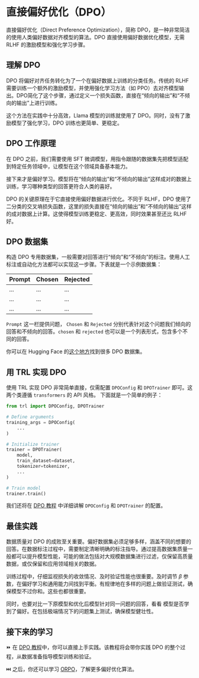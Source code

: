 # 直接偏好优化（DPO）

直接偏好优化（Direct Preference Optimization），简称 DPO，是一种非常简洁的使用人类偏好数据对齐模型的算法。DPO 直接使用偏好数据优化模型，无需 RLHF 的激励模型和强化学习步骤。

## 理解 DPO

DPO 将偏好对齐任务转化为了一个在偏好数据上训练的分类任务。传统的 RLHF 需要训练一个额外的激励模型，并使用强化学习方法（如 PPO）去对齐模型输出。DPO简化了这个步骤，通过定义一个损失函数，直接在“倾向的输出”和“不倾向的输出”上进行训练。

这个方法在实践中十分高效，Llama 模型的训练就使用了 DPO。同时，没有了激励模型了强化学习，DPO 训练也更简单、更稳定。

## DPO 工作原理

在 DPO 之前，我们需要使用 SFT 微调模型，用指令跟随的数据集先把模型适配到特定任务领域中，让模型在这个领域具备基本能力。

接下来才是偏好学习。模型将在“倾向的输出”和“不倾向的输出”这样成对的数据上训练，学习哪种类型的回答更符合人类的喜好。

DPO 的关键原理在于它直接使用偏好数据进行优化。不同于 RLHF，DPO 使用了二分类的交叉墒损失函数，这里的损失直接在“倾向的输出”和“不倾向的输出”这样的成对数据上计算。这使得模型训练更稳定、更高效，同时效果甚至还比 RLHF 好。

## DPO 数据集

构造 DPO 专用数据集，一般需要对回答进行“倾向”和“不倾向”的标注。使用人工标注或自动化方法都可以实现这一步骤。下表就是一个示例数据集：

| Prompt | Chosen | Rejected |
|--------|--------|----------|
| ...    | ...    | ...      |
| ...    | ...    | ...      |
| ...    | ...    | ...      |

`Prompt` 这一栏提供问题， `Chosen` 和 `Rejected` 分别代表针对这个问题我们倾向的回答和不倾向的回答。`chosen` 和 `rejected` 也可以是一个列表形式，包含多个不同的回答。

你可以在 Hugging Face 的[这个地方](https://huggingface.co/collections/argilla/preference-datasets-for-dpo-656f0ce6a00ad2dc33069478)找到很多 DPO 数据集。

## 用 TRL 实现 DPO

使用 TRL 实现 DPO 非常简单直接，仅需配置 `DPOConfig` 和 `DPOTrainer` 即可。这两个类遵循 `transformers` 的 API 风格。
下面就是一个简单的例子：

```python
from trl import DPOConfig, DPOTrainer

# Define arguments
training_args = DPOConfig(
    ...
)

# Initialize trainer
trainer = DPOTrainer(
    model,
    train_dataset=dataset,
    tokenizer=tokenizer,
    ...
)

# Train model
trainer.train()
```

我们还将在 [DPO 教程](./notebooks/dpo_finetuning_example.ipynb) 中详细讲解 `DPOConfig` 和 `DPOTrainer` 的配置。

## 最佳实践

数据质量对 DPO 的成败至关重要。偏好数据集必须足够多样，涵盖不同的想要的回答。在数据标注过程中，需要制定清晰明确的标注指导。通过提高数据集质量一般都可以提升模型性能，可能的做法包括对大规模数据集进行过滤，仅保留高质量数据，或仅保留和应用领域相关的数据。

训练过程中，仔细监视损失的收敛情况、及时验证性能也很重要。及时调节 $\beta$ 参数，在偏好学习和通用能力间找到平衡。有规律地在多样的问题上做验证测试，确保模型不过你和。这些也都很重要。

同时，也要对比一下原模型和优化后模型针对同一问题的回答，看看 模型是否学到了偏好。在包括极端情况下的问题集上测试，确保模型健壮性。

## 接下来的学习

⏩ 在 [DPO 教程](./notebooks/dpo_finetuning_example.ipynb)中，你可以直接上手实践。该教程将会带你实践 DPO 的整个过程，从数据准备指导模型训练和验证。

⏭️ 之后，你还可以学习 [ORPO](./orpo.md)，了解更多偏好优化算法。
